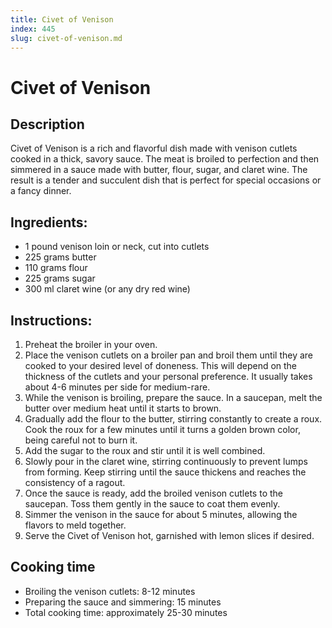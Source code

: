 ```yaml
---
title: Civet of Venison
index: 445
slug: civet-of-venison.md
---
```


# Civet of Venison

## Description
Civet of Venison is a rich and flavorful dish made with venison cutlets cooked in a thick, savory sauce. The meat is broiled to perfection and then simmered in a sauce made with butter, flour, sugar, and claret wine. The result is a tender and succulent dish that is perfect for special occasions or a fancy dinner.

## Ingredients:
- 1 pound venison loin or neck, cut into cutlets
- 225 grams butter
- 110 grams flour
- 225 grams sugar
- 300 ml claret wine (or any dry red wine)

## Instructions:
1. Preheat the broiler in your oven.
2. Place the venison cutlets on a broiler pan and broil them until they are cooked to your desired level of doneness. This will depend on the thickness of the cutlets and your personal preference. It usually takes about 4-6 minutes per side for medium-rare.
3. While the venison is broiling, prepare the sauce. In a saucepan, melt the butter over medium heat until it starts to brown.
4. Gradually add the flour to the butter, stirring constantly to create a roux. Cook the roux for a few minutes until it turns a golden brown color, being careful not to burn it.
5. Add the sugar to the roux and stir until it is well combined.
6. Slowly pour in the claret wine, stirring continuously to prevent lumps from forming. Keep stirring until the sauce thickens and reaches the consistency of a ragout.
7. Once the sauce is ready, add the broiled venison cutlets to the saucepan. Toss them gently in the sauce to coat them evenly.
8. Simmer the venison in the sauce for about 5 minutes, allowing the flavors to meld together.
9. Serve the Civet of Venison hot, garnished with lemon slices if desired.

## Cooking time
- Broiling the venison cutlets: 8-12 minutes
- Preparing the sauce and simmering: 15 minutes
- Total cooking time: approximately 25-30 minutes
